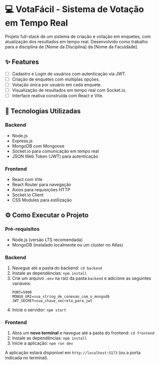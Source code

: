 # 💻 VotaFácil - Sistema de Votação em Tempo Real

Projeto full-stack de um sistema de criação e votação em enquetes, com atualização dos resultados em tempo real. Desenvolvido como trabalho para a disciplina de [Nome da Disciplina] da [Nome da Faculdade].

## ✨ Features

-   [ ] Cadastro e Login de usuários com autenticação via JWT.
-   [ ] Criação de enquetes com múltiplas opções.
-   [ ] Votação única por usuário em cada enquete.
-   [ ] Visualização de resultados em tempo real com Socket.io.
-   [ ] Interface reativa construída com React e Vite.

## 🚀 Tecnologias Utilizadas

### Backend
-   Node.js
-   Express.js
-   MongoDB com Mongoose
-   Socket.io para comunicação em tempo real
-   JSON Web Token (JWT) para autenticação

### Frontend
-   React com Vite
-   React Router para navegação
-   Axios para requisições HTTP
-   Socket.io Client
-   CSS Modules para estilização

## ⚙️ Como Executar o Projeto

### Pré-requisitos
-   Node.js (versão LTS recomendada)
-   MongoDB (instalado localmente ou um cluster no Atlas)

### Backend
1.  Navegue até a pasta do backend: `cd backend`
2.  Instale as dependências: `npm install`
3.  Crie um arquivo `.env` na raiz da pasta `backend` e adicione as seguintes variáveis:
    ```
    PORT=5000
    MONGO_URI=sua_string_de_conexao_com_o_mongodb
    JWT_SECRET=sua_chave_secreta_para_jwt
    ```
4.  Inicie o servidor: `npm start`

### Frontend
1.  Abra um **novo terminal** e navegue até a pasta do frontend: `cd frontend`
2.  Instale as dependências: `npm install`
3.  Inicie a aplicação: `npm run dev`

A aplicação estará disponível em `http://localhost:5173` (ou a porta indicada no terminal).